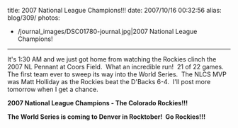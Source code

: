 title: 2007 National League Champions!!!
date: 2007/10/16 00:32:56
alias: blog/309/
photos:
- /journal_images/DSC01780-journal.jpg|2007 National League Champions!
---
It's 1:30 AM and we just got home from watching the Rockies clinch the 2007 NL Pennant at Coors Field.  What an incredible run!  21 of 22 games.  The first team ever to sweep its way into the World Series.  The NLCS MVP was Matt Holliday as the Rockies beat the D'Backs 6-4.  I'll post more tomorrow when I get a chance.

**2007 National League Champions - The Colorado Rockies!!!**

**The World Series is coming to Denver in Rocktober!  Go Rockies!!!**